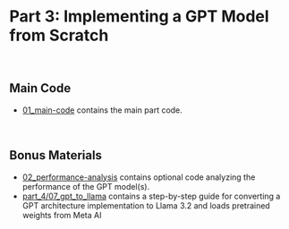 # Part 3: Implementing a GPT Model from Scratch

&nbsp;
## Main Code

- [01_main-code](01_main-code) contains the main part code.

&nbsp;
## Bonus Materials

- [02_performance-analysis](02_performance-analysis) contains optional code analyzing the performance of the GPT model(s).
- [part_4/07_gpt_to_llama](../part_4/07_gpt_to_llama) contains a step-by-step guide for converting a GPT architecture implementation to Llama 3.2 and loads pretrained weights from Meta AI

